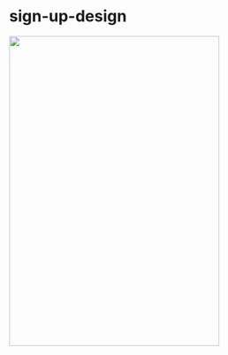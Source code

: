 # sign-up-design

<img src="https://user-images.githubusercontent.com/97057793/184622098-cf9a06fa-ffff-418b-afed-c008259d8743.gif" width="380" height="560"/>
